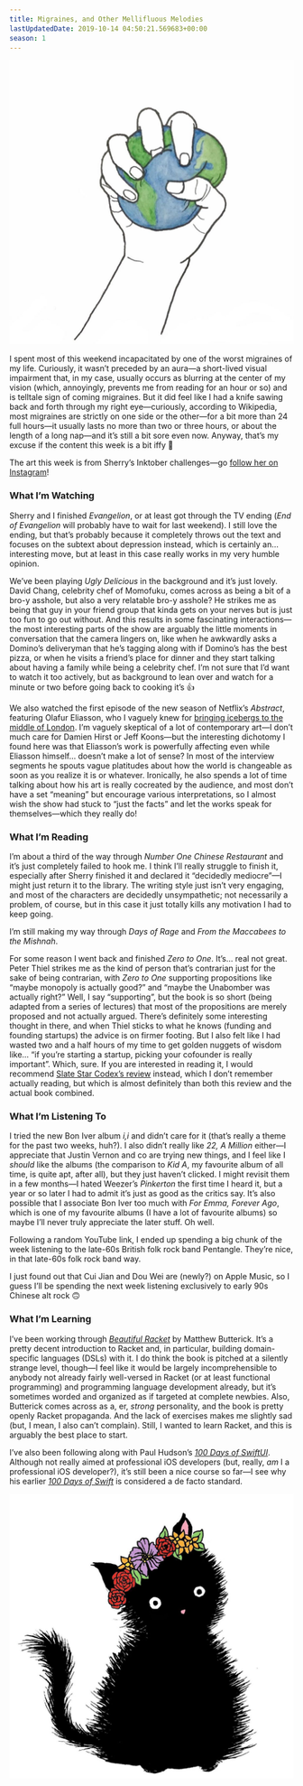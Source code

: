 ```yaml
---
title: Migraines, and Other Mellifluous Melodies
lastUpdatedDate: 2019-10-14 04:50:21.569683+00:00
season: 1
---
```


![A hand crushing a globe](../../assets/newsletters/sherry_inktober1.jpg)

I spent most of this weekend incapacitated by one of the worst migraines of my life. Curiously, it wasn’t preceded by an aura—a short-lived visual impairment that, in my case, usually occurs as blurring at the center of my vision (which, annoyingly, prevents me from reading for an hour or so) and is telltale sign of coming migraines. But it did feel like I had a knife sawing back and forth through my right eye—curiously, according to Wikipedia, most migraines are strictly on one side or the other—for a bit more than 24 full hours—it usually lasts no more than two or three hours, or about the length of a long nap—and it’s still a bit sore even now. Anyway, that’s my excuse if the content this week is a bit iffy 🙂

The art this week is from Sherry’s Inktober challenges—go [follow her on Instagram](https://www.instagram.com/frostyshadows/)!

### What I’m Watching

Sherry and I finished _Evangelion_, or at least got through the TV ending (_End of Evangelion_ will probably have to wait for last weekend). I still love the ending, but that’s probably because it completely throws out the text and focuses on the subtext about depression instead, which is certainly an… interesting move, but at least in this case really works in my very humble opinion.

We’ve been playing _Ugly Delicious_ in the background and it’s just lovely. David Chang, celebrity chef of Momofuku, comes across as being a bit of a bro-y asshole, but also a very relatable bro-y asshole? He strikes me as being that guy in your friend group that kinda gets on your nerves but is just too fun to go out without. And this results in some fascinating interactions—the most interesting parts of the show are arguably the little moments in conversation that the camera lingers on, like when he awkwardly asks a Domino’s deliveryman that he’s tagging along with if Domino’s has the best pizza, or when he visits a friend’s place for dinner and they start talking about having a family while being a celebrity chef. I’m not sure that I’d want to watch it too actively, but as background to lean over and watch for a minute or two before going back to cooking it’s 👍

We also watched the first episode of the new season of Netflix’s _Abstract_, featuring Olafur Eliasson, who I vaguely knew for [bringing icebergs to the middle of London](https://www.theguardian.com/artanddesign/2018/dec/11/icebergs-ahead-olafur-eliasson-brings-the-frozen-fjord-to-britain-ice-watch-london-climate-change). I’m vaguely skeptical of a lot of contemporary art—I don’t much care for Damien Hirst or Jeff Koons—but the interesting dichotomy I found here was that Eliasson’s work is powerfully affecting even while Eliasson himself… doesn’t make a lot of sense? In most of the interview segments he spouts vague platitudes about how the world is changeable as soon as you realize it is or whatever.  Ironically, he also spends a lot of time talking about how his art is really cocreated by the audience, and most don’t have a set “meaning” but encourage various interpretations, so I almost wish the show had stuck to “just the facts” and let the works speak for themselves—which they really do!

### What I’m Reading

I’m about a third of the way through _Number One Chinese Restaurant_ and it’s just completely failed to hook me. I think I’ll really struggle to finish it, especially after Sherry finished it and declared it “decidedly mediocre”—I might just return it to the library. The writing style just isn’t very engaging, and most of the characters are decidedly unsympathetic; not necessarily a problem, of course, but in this case it just totally kills any motivation I had to keep going.

I’m still making my way through _Days of Rage_ and _From the Maccabees to the Mishnah_.

For some reason I went back and finished _Zero to One_. It’s… real not great. Peter Thiel strikes me as the kind of person that’s contrarian just for the sake of being contrarian, with _Zero to One_ supporting propositions like “maybe monopoly is actually good?” and “maybe the Unabomber was actually right?” Well, I say “supporting”, but the book is so short (being adapted from a series of lectures) that most of the propositions are merely proposed and not actually argued. There’s definitely some interesting thought in there, and when Thiel sticks to what he knows (funding and founding startups) the advice is on firmer footing. But I also felt like I had wasted two and a half hours of my time to get golden nuggets of wisdom like… “if you’re starting a startup, picking your cofounder is really important”. Which, sure. If you are interested in reading it, I would recommend [Slate Star Codex’s review](https://slatestarcodex.com/2019/01/31/book-review-zero-to-one/) instead, which I don’t remember actually reading, but which is almost definitely than both this review and the actual book combined.

### What I’m Listening To

I tried the new Bon Iver album _i,i_ and didn’t care for it (that’s really a theme for the past two weeks, huh?). I also didn’t really like _22, A Million_ either—I appreciate that Justin Vernon and co are trying new things, and I feel like I _should_ like the albums (the comparison to _Kid A_, my favourite album of all time, is quite apt, after all), but they just haven’t clicked. I might revisit them in a few months—I hated Weezer’s _Pinkerton_ the first time I heard it, but a year or so later I had to admit it’s just as good as the critics say. It’s also possible that I associate Bon Iver too much with _For Emma, Forever Ago_, which is one of my favourite albums (I have a lot of favourite albums) so maybe I’ll never truly appreciate the later stuff. Oh well.

Following a random YouTube link, I ended up spending a big chunk of the week listening to the late-60s British folk rock band Pentangle. They’re nice, in that late-60s folk rock band way.

I just found out that Cui Jian and Dou Wei are (newly?) on Apple Music, so I guess I’ll be spending the next week listening exclusively to early 90s Chinese alt rock 🙃

### What I’m Learning

I’ve been working through [_Beautiful Racket_](https://beautifulracket.com) by Matthew Butterick. It’s a pretty decent introduction to Racket and, in particular, building domain-specific languages (DSLs) with it. I do think the book is pitched at a silently strange level, though—I feel like it would be largely incomprehensible to anybody not already fairly well-versed in Racket (or at least functional programming) and programming language development already, but it’s sometimes worded and organized as if targeted at complete newbies. Also, Butterick comes across as a, er, _strong_ personality, and the book is pretty openly Racket propaganda. And the lack of exercises makes me slightly sad (but, I mean, I also can’t complain). Still, I wanted to learn Racket, and this is arguably the best place to start.

I’ve also been following along with Paul Hudson’s [_100 Days of SwiftUI_](https://www.hackingwithswift.com/100/swiftui). Although not really aimed at professional iOS developers (but, really, _am_ I a professional iOS developer?), it’s still been a nice course so far—I see why his earlier [_100 Days of Swift_](https://www.hackingwithswift.com/100) is considered a de facto standard.

![A cat wearing a crown of flowers](../../assets/newsletters/sherry_inktober2.jpg)
